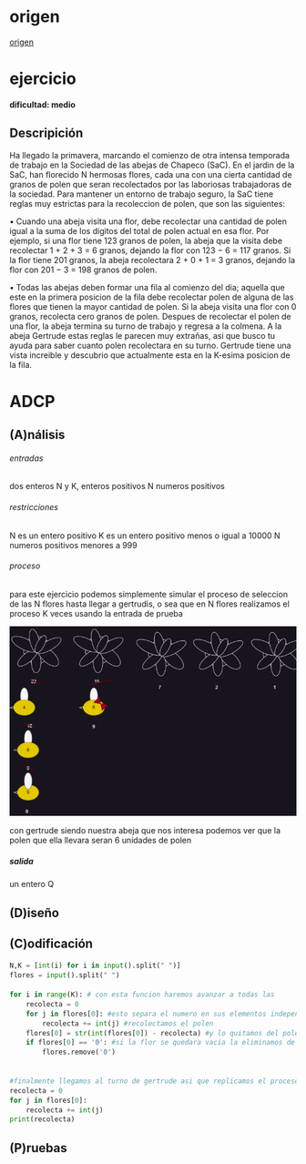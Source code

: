 # origen 
[origen ](https://codeforces.com/gym/104555/problem/E)
# ejercicio

#### dificultad: medio 

## Descripición 

Ha llegado la primavera, marcando el comienzo de otra intensa temporada de trabajo en la Sociedad de las abejas de Chapeco (SaC). En el jardin de la SaC, han florecido N hermosas flores, cada una con una cierta cantidad de granos de polen que seran recolectados por las laboriosas trabajadoras de la sociedad. Para mantener un entorno de trabajo seguro, la SaC tiene reglas muy estrictas para la recoleccion de polen, que son las siguientes:

• Cuando una abeja visita una flor, debe recolectar una cantidad de polen igual a la suma de los digitos del total de polen actual en esa flor. Por ejemplo, si una flor tiene 123 granos de polen, la abeja que la visita debe recolectar 1 + 2 + 3 = 6 granos, dejando la flor con 123 − 6 = 117 granos. Si la flor tiene 201 granos, la abeja recolectara 2 + 0 + 1 = 3 granos, dejando la flor con 201 − 3 = 198 granos de polen.

• Todas las abejas deben formar una fila al comienzo del dia; aquella que este en la primera posicion de la fila debe recolectar polen de alguna de las flores que tienen la mayor cantidad de polen.
Si la abeja visita una flor con 0 granos, recolecta cero granos de polen. Despues de recolectar el polen de una flor, la abeja termina su turno de trabajo y regresa a la colmena.
A la abeja Gertrude estas reglas le parecen muy extrañas, asi que busco tu ayuda para saber cuanto polen recolectara en su turno. Gertrude tiene una vista increible y descubrio que actualmente esta en
la K-esima posicion de la fila.

# ADCP
## (A)nálisis

###### entradas
dos enteros N y K, enteros positivos 
N numeros positivos 

###### restricciones 
N es un entero positivo 
K es un entero positivo menos o igual a 10000
N numeros positivos menores a 999


###### proceso

para este ejercicio podemos simplemente simular el proceso de seleccion de las N flores hasta llegar a gertrudis, o sea que en N flores realizamos el proceso K veces usando la entrada de prueba

![](proceso.png)

con gertrude siendo nuestra abeja que nos interesa podemos ver que la polen que ella llevara seran 6 unidades de polen

##### salida 

un entero Q 

## (D)iseño




## (C)odificación

```py
N,K = [int(i) for i in input().split(" ")] 
flores = input().split(" ")

for i in range(K): # con esta funcion haremos avanzar a todas las 
    recolecta = 0
    for j in flores[0]: #esto separa el numero en sus elementos independientes
        recolecta += int(j) #recolectamos el polen 
    flores[0] = str(int(flores[0]) - recolecta) #y lo quitamos del polen total de la flor
    if flores[0] == '0': #si la flor se quedara vacia la eliminamos de lista de flores
        flores.remove('0')  
    

#finalmente llegamos al turno de gertrude asi que replicamos el proceso una ultima vez y lo imprimimos    
recolecta = 0
for j in flores[0]:
    recolecta += int(j)
print(recolecta)
```

## (P)ruebas 